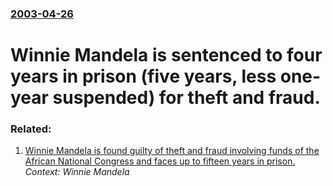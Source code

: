 ### [2003-04-26](/news/2003/04/26/index.md)

#  Winnie Mandela is sentenced to four years in prison (five years, less one-year suspended) for theft and fraud.




### Related:

1. [ Winnie Mandela is found guilty of theft and fraud involving funds of the African National Congress and faces up to fifteen years in prison.](/news/2003/04/24/winnie-mandela-is-found-guilty-of-theft-and-fraud-involving-funds-of-the-african-national-congress-and-faces-up-to-fifteen-years-in-prison.md) _Context: Winnie Mandela_
